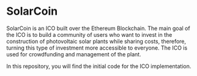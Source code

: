 # SolarCoin

SolarCoin is an ICO built over the Ethereum Blockchain. The main goal of the ICO is to build a community of users who want to invest
in the construction of photovoltaic solar plants while sharing costs, therefore, turning this type of investment more accessible to everyone. The ICO is used for crowdfunding and management of the plant.

In this repository, you will find the initial code for the ICO implementation.
